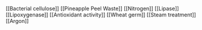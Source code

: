 [[Bacterial cellulose]]
[[Pineapple Peel Waste]]
[[Nitrogen]]
[[Lipase]]
[[Lipoxygenase]]
[[Antioxidant activity]]
[[Wheat germ]]
[[Steam treatment]]
[[Argon]]
